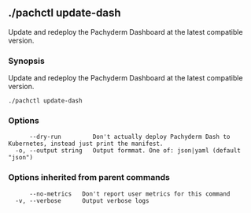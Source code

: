 ## ./pachctl update-dash

Update and redeploy the Pachyderm Dashboard at the latest compatible version.

### Synopsis


Update and redeploy the Pachyderm Dashboard at the latest compatible version.

```
./pachctl update-dash
```

### Options

```
      --dry-run         Don't actually deploy Pachyderm Dash to Kubernetes, instead just print the manifest.
  -o, --output string   Output formmat. One of: json|yaml (default "json")
```

### Options inherited from parent commands

```
      --no-metrics   Don't report user metrics for this command
  -v, --verbose      Output verbose logs
```

